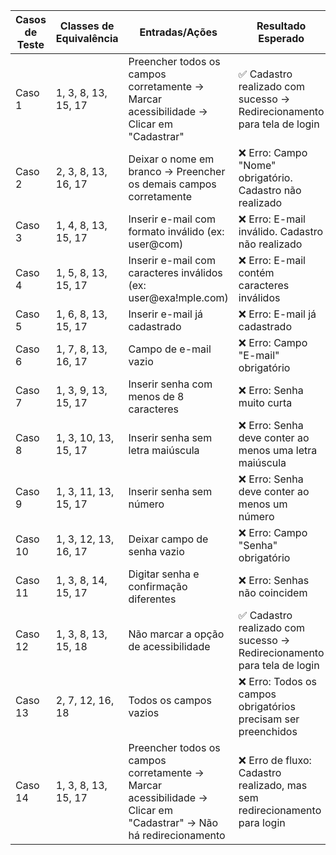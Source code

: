 | Casos de Teste | Classes de Equivalência | Entradas/Ações | Resultado Esperado |
|----------------|--------------------------|----------------|---------------------|
| Caso 1 | 1, 3, 8, 13, 15, 17 | Preencher todos os campos corretamente → Marcar acessibilidade → Clicar em "Cadastrar" | ✅ Cadastro realizado com sucesso → Redirecionamento para tela de login |
| Caso 2 | 2, 3, 8, 13, 16, 17 | Deixar o nome em branco → Preencher os demais campos corretamente | ❌ Erro: Campo "Nome" obrigatório. Cadastro não realizado |
| Caso 3 | 1, 4, 8, 13, 15, 17 | Inserir e-mail com formato inválido (ex: user@com) | ❌ Erro: E-mail inválido. Cadastro não realizado |
| Caso 4 | 1, 5, 8, 13, 15, 17 | Inserir e-mail com caracteres inválidos (ex: user@exa!mple.com) | ❌ Erro: E-mail contém caracteres inválidos |
| Caso 5 | 1, 6, 8, 13, 15, 17 | Inserir e-mail já cadastrado | ❌ Erro: E-mail já cadastrado |
| Caso 6 | 1, 7, 8, 13, 16, 17 | Campo de e-mail vazio | ❌ Erro: Campo "E-mail" obrigatório |
| Caso 7 | 1, 3, 9, 13, 15, 17 | Inserir senha com menos de 8 caracteres | ❌ Erro: Senha muito curta |
| Caso 8 | 1, 3, 10, 13, 15, 17 | Inserir senha sem letra maiúscula | ❌ Erro: Senha deve conter ao menos uma letra maiúscula |
| Caso 9 | 1, 3, 11, 13, 15, 17 | Inserir senha sem número | ❌ Erro: Senha deve conter ao menos um número |
| Caso 10 | 1, 3, 12, 13, 16, 17 | Deixar campo de senha vazio | ❌ Erro: Campo "Senha" obrigatório |
| Caso 11 | 1, 3, 8, 14, 15, 17 | Digitar senha e confirmação diferentes | ❌ Erro: Senhas não coincidem |
| Caso 12 | 1, 3, 8, 13, 15, 18 | Não marcar a opção de acessibilidade | ✅ Cadastro realizado com sucesso → Redirecionamento para tela de login |
| Caso 13 | 2, 7, 12, 16, 18 | Todos os campos vazios | ❌ Erro: Todos os campos obrigatórios precisam ser preenchidos |
| Caso 14 | 1, 3, 8, 13, 15, 17 | Preencher todos os campos corretamente → Marcar acessibilidade → Clicar em "Cadastrar" → Não há redirecionamento | ❌ Erro de fluxo: Cadastro realizado, mas sem redirecionamento para login |
